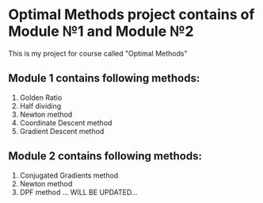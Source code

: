 # Optimal Methods project contains of Module №1 and Module №2
This is my project for course called "Optimal Methods"

## Module 1 contains following methods: 
1. Golden Ratio
2. Half dividing
3. Newton method
4. Coordinate Descent method
5. Gradient Descent method

## Module 2 contains following methods: 
1. Conjugated Gradients method
2. Newton method
3. DPF method
... WILL BE UPDATED...
